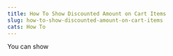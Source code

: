 ```yaml
---
title: How To Show Discounted Amount on Cart Items
slug: how-to-show-discounted-amount-on-cart-items
cats: How To
---
```



  <p>
    You can show&nbsp;
  </p>
